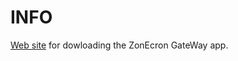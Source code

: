 # INFO

[Web site](https://zonecron.github.io/ZonEcronGW/) for dowloading the ZonEcron GateWay app.
